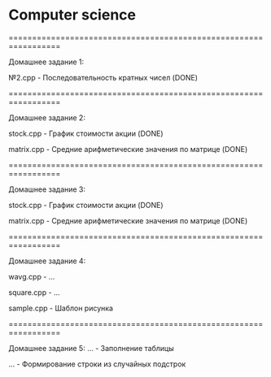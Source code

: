 # Computer science
=================================================================

Домашнее задание 1:

№2.cpp - Последовательность кратных чисел (DONE)

=================================================================

Домашнее задание 2:

stock.cpp - График стоимости акции (DONE) 

matrix.cpp - Средние арифметические значения по матрице (DONE)

=================================================================

Домашнее задание 3:

stock.cpp - График стоимости акции (DONE)

matrix.cpp - Средние арифметические значения по матрице (DONE)

=================================================================

Домашнее задание 4:

wavg.cpp - ...

square.cpp - ...

sample.cpp - Шаблон рисунка

=================================================================

Домашнее задание 5:
... - Заполнение таблицы

... - Формирование строки из случайных подстрок
